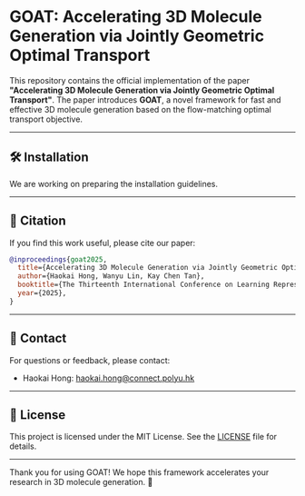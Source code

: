 # GOAT: Accelerating 3D Molecule Generation via Jointly Geometric Optimal Transport

This repository contains the official implementation of the paper **"Accelerating 3D Molecule Generation via Jointly Geometric Optimal Transport"**. The paper introduces **GOAT**, a novel framework for fast and effective 3D molecule generation based on the flow-matching optimal transport objective.

---

## 🛠 Installation

We are working on preparing the installation guidelines.

---

## 📄 Citation

If you find this work useful, please cite our paper:
```bibtex
@inproceedings{goat2025,
  title={Accelerating 3D Molecule Generation via Jointly Geometric Optimal Transport},
  author={Haokai Hong, Wanyu Lin, Kay Chen Tan},
  booktitle={The Thirteenth International Conference on Learning Representations}
  year={2025},
}
```

---

## 📧 Contact

For questions or feedback, please contact:
- Haokai Hong: [haokai.hong@connect.polyu.hk](mailto:haokai.hong@connect.polyu.hk)
---

## 📜 License

This project is licensed under the MIT License. See the [LICENSE](LICENSE) file for details.

---

Thank you for using GOAT! We hope this framework accelerates your research in 3D molecule generation. 🚀
